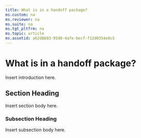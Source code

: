 ```yaml
---
title: What is in a handoff package?
ms.custom: na
ms.reviewer: na
ms.suite: na
ms.tgt_pltfrm: na
ms.topic: article
ms.assetid: a62d8693-95d8-4afe-becf-f12d0354e8c5
---
```

# What is in a handoff package?
Insert introduction here.

## Section Heading
Insert section body here.

### Subsection Heading
Insert subsection body here.

